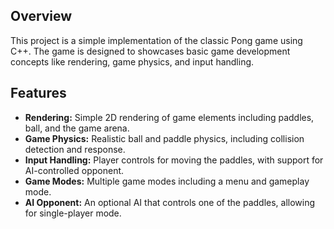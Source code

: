 ## Overview
This project is a simple implementation of the classic Pong game using C++. The game is designed to showcases basic game development concepts like rendering, game physics, and input handling.

## Features
- **Rendering:** Simple 2D rendering of game elements including paddles, ball, and the game arena.
- **Game Physics:** Realistic ball and paddle physics, including collision detection and response.
- **Input Handling:** Player controls for moving the paddles, with support for AI-controlled opponent.
- **Game Modes:** Multiple game modes including a menu and gameplay mode.
- **AI Opponent:** An optional AI that controls one of the paddles, allowing for single-player mode.
